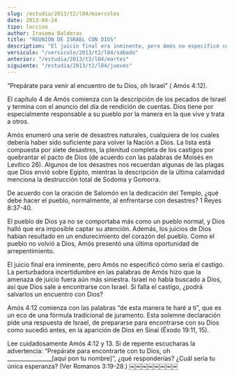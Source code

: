 ```yaml
---
slug: /estudia/2013/t2/l04/miercoles
date: 2013-04-24
tipo: leccion
author: Irasema Balderas
title: "REUNIÓN DE ISRAEL CON DIOS"
description: "El juicio final era inminente, pero Amós no especificó cómo sería el castigo.  La perturbadora incertidumbre en las palabras de Amós hizo que la amenaza de  juicio fuera aún más siniestra. Israel no había buscado a Dios, así que Dios  sale a encontrarse con Israel. Si falla el..."
versiculo: "/versiculo/2013/t2/l04/sabado"
anterior: "/estudia/2013/t2/l04/martes"
siguiente: "/estudia/2013/t2/l04/jueves"
---
```


“Prepárate para venir al encuentro de tu Dios, oh Israel” ( Amós 4:12).

El capítulo 4 de Amós comienza con la descripción de los pecados de Israel y termina con el anuncio del día de rendición de cuentas. Dios tiene por especialmente responsable a su pueblo por la manera en la que vive y trata a otros.

Amós enumeró una serie de desastres naturales, cualquiera de los cuales debería haber sido suficiente para volver la Nación a Dios. La lista está compuesta por siete desastres, la plenitud completa de los castigos por quebrantar el pacto de Dios (de acuerdo con las palabras de Moisés en Levítico 26). Algunos de los desastres nos recuerdan algunas de las plagas que Dios envió sobre Egipto, mientras la descripción de la última calamidad menciona la destrucción total de Sodoma y Gomorra.

De acuerdo con la oración de Salomón en la dedicación del Templo, ¿qué debe hacer el pueblo, normalmente, al enfrentarse con desastres? 1 Reyes 8:37-40.

El pueblo de Dios ya no se comportaba más como un pueblo normal, y Dios halló que era imposible captar su atención. Además, los juicios de Dios habían resultado en un endurecimiento del corazón del pueblo. Como el pueblo no volvió a Dios, Amós presentó una última oportunidad de arrepentimiento.

El juicio final era inminente, pero Amós no especificó cómo sería el castigo. La perturbadora incertidumbre en las palabras de Amós hizo que la amenaza de juicio fuera aún más siniestra. Israel no había buscado a Dios, así que Dios sale a encontrarse con Israel. Si falla el castigo, ¿podrá salvarlos un encuentro con Dios?

Amós 4:12 comienza con las palabras “de esta manera te haré a ti”, que es un eco de una fórmula tradicional de juramento. Esta solemne declaración pide una respuesta de Israel, de prepararse para encontrarse con su Dios como sucedió antes, en la aparición de Dios en Sinaí (Éxodo 19:11, 15).

Lee cuidadosamente Amós 4:12 y 13. Si de repente escucharas la advertencia: “Prepárate para encontrarte con tu Dios, oh \_\_\_\_\_\_\_\_\_\_\_\_\_\_\_\_[aquí pon tu nombre]”, ¿qué responderías? ¿Cuál sería tu única esperanza? (Ver Romanos 3:19-28.) ￼￼￼￼￼￼￼￼
